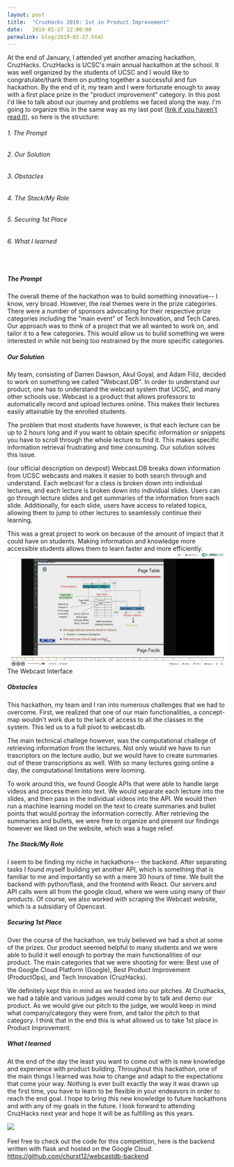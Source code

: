 ```yaml
---
layout: post
title:  "CruzHacks 2019: 1st in Product Improvement"
date:   2019-02-27 22:00:00
permalink: blog/2019-02-27.html
---
```

At the end of January, I attended yet another amazing hackathon, CruzHacks. CruzHacks is UCSC's main annual hackathon at the school. It was well organized by the students of UCSC and I would like to congratulate/thank them on putting together a successful and fun hackathon. By the end of it, my team and I were fortunate enough to away with a first place prize in the "product improvement" category. In this post I'd like to talk about our journey and problems we faced along the way. I'm going to organize this in the same way as my last post (<a href="http://collinhurst.com/blog/2018-11-06.html" target="_blank">link if you haven't read it</a>), so here is the structure:

###### 1. The Prompt
###### 2. Our Solution
###### 3. Obstacles
###### 4. The Stack/My Role
###### 5. Securing 1st Place
###### 6. What I learned
<br/>

##### The Prompt
The overall theme of the hackathon was to build something innovative-- I know, very broad. However, the real themes were in the prize categories. There were a number of sponsors advocating for their respective prize categories including the "main event" of Tech Innovation, and Tech Cares. Our approach was to think of a project that we all wanted to work on, and tailor it to a few categories. This would allow us to build something we were interested in while not being too restrained by the more specific categories.

##### Our Solution
My team, consisting of Darren Dawson, Akul Goyal, and Adam Filiz, decided to work on something we called "Webcast.DB". In order to understand our product, one has to understand the webcast system that UCSC, and many other schools use. Webcast is a product that allows professors to automatically record and upload lectures online. This makes their lectures easily attainable by the enrolled students. 

The problem that most students have however, is that each lecture can be up to 2 hours long and if you want to obtain specific information or snippets you have to scroll through the whole lecture to find it. This makes specific information retrieval frustrating and time consuming. Our solution solves this issue.

(our official description on devpost) Webcast.DB breaks down information from UCSC webcasts and makes it easier to both search through and understand. Each webcast for a class is broken down into individual lectures, and each lecture is broken down into individual slides. Users can go through lecture slides and get summaries of the information from each slide. Additionally, for each slide, users have access to related topics, allowing them to jump to other lectures to seamlessly continue their learning.

This was a great project to work on because of the amount of impact that it could have on students. Making information and knowledge more accessible students allows them to learn faster and more efficiently. 
<br/>
<img src="/assets/Opencast.png">
The Webcast Interface
<br/>
##### Obstacles
This hackathon, my team and I ran into numerous challenges that we had to overcome. First, we realized that one of our main functionalities, a concept-map wouldn't work due to the lack of access to all the classes in the system. This led us to a full pivot to webcast.db.

The main technical challege however, was the computational challege of retrieving information from the lectures. Not only would we have to run trascriptors on the lecture audio, but we would have to create summaries out of these transcriptions as well. With so many lectures going online a day, the computational limitations were looming.

To work around this, we found Google APIs that were able to handle large videos and process them into text. We would separate each lecture into the slides, and then pass in the individual videos into the API. We would then run a machine learning model on the text to create summaries and bullet points that would portray the information correctly. After retrieving the summaries and bullets, we were free to organize and present our findings however we liked on the website, which was a huge relief.

##### The Stack/My Role
I seem to be finding my niche in hackathons-- the backend. After separating tasks I found myself building yet another API, which is something that is familiar to me and importantly so with a mere 30 hours of time. We built the backend with python/flask, and the frontend with React. Our servers and API calls were all from the google cloud, where we were using many of their products. Of course, we also worked with scraping the Webcast website, which is a subsidiary of Opencast.

##### Securing 1st Place
Over the course of the hackathon, we truly believed we had a shot at some of the prizes. Our product seemed helpful to many students and we were able to build it well enough to portray the main functionalities of our product. The main categories that we were shooting for were: Best use of the Google Cloud Platform (Google), Best Product Improvement (ProductOps), and Tech Innovation (CruzHacks). 

We definitely kept this in mind as we headed into our pitches. At Cruzhacks, we had a table and various judges would come by to talk and demo our product. As we would give our pitch to the judge, we would keep in mind what company/category they were from, and tailor the pitch to that category. I think that in the end this is what allowed us to take 1st place in Product Improvement.

##### What I learned
At the end of the day the least you want to come out with is new knowledge and experience with product building. Throughout this hackathon, one of the main things I learned was how to change and adapt to the expectations that come your way. Nothing is ever built exactly the way it was drawn up the first time, you have to learn to be flexible in your endeavors in order to reach the end goal. I hope to bring this new knowledge to future hackathons and with any of my goals in the future. I look forward to attending CruzHacks next year and hope it will be as fulfilling as this years.


<img src="/assets/CruzHacks2019.jpg">

Feel free to check out the code for this competition, here is the backend written with flask and hosted on the Google Cloud. <br/>
<a href="https://github.com/churst12/webcastdb-backend" target="_blank">https://github.com/churst12/webcastdb-backend</a>
<br/>







